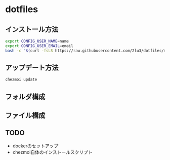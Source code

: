 # dotfiles

## インストール方法

```bash
export CONFIG_USER_NAME=name
export CONFIG_USER_EMAIL=email
bash -c "$(curl -fsLS https://raw.githubusercontent.com/2lu3/dotfiles/main/init.sh)"
```

## アップデート方法

```bash
chezmoi update
```


## フォルダ構成

## ファイル構成

## TODO

- dockerのセットアップ
- chezmoi自体のインストールスクリプト
